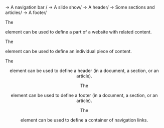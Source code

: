 
-> A navigation bar /
-> A slide show/
-> A header/
-> Some sections and articles/
-> A footer/

The <section> element can be used to define a part of a website with related content.

The <article> element can be used to define an individual piece of content.

The <header> element can be used to define a header (in a document, a section, or an article).

The <footer> element can be used to define a footer (in a document, a section, or an article).

The <nav> element can be used to define a container of navigation links.